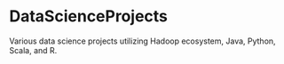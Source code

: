 # DataScienceProjects

Various data science projects utilizing Hadoop ecosystem, Java, Python, Scala, and R.
